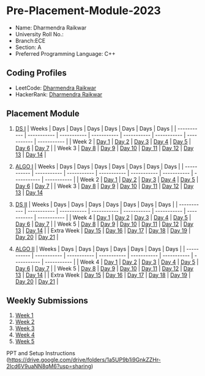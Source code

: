 # Pre-Placement-Module-2023

- Name: Dharmendra Raikwar
- University Roll No.:
- Branch:ECE
- Section: A
- Preferred Programming Language: C++

## Coding Profiles
- LeetCode: [Dharmendra Raikwar](https://leetcode.com/dharmendraraikwar/)
- HackerRank: [Dharmendra Raikwar](https://www.hackerrank.com/dharmendra99?hr_r=1)

## Placement Module
1. [DS I](https://github.com/dharmendra200/Pre-Placement-Module-2023/tree/main/DS%20I)
    | Weeks | Days | Days | Days | Days | Days | Days | Days |
    | ----------- | ----------- | ----------- | ----------- | ----------- | ----------- | ----------- | ----------- | 
    | Week 2 | [Day 1](https://github.com/dharmendra200/Pre-Placement-Module-2023/tree/main/DS%20I/Day%201) | [Day 2](https://github.com/dharmendra200/Pre-Placement-Module-2023/tree/main/DS%20I/Day%202) | [Day 3](https://github.com/dharmendra200/Pre-Placement-Module-2023/tree/main/DS%20I/Day%203) | [Day 4](https://github.com/dharmendra200/Pre-Placement-Module-2023/tree/main/DS%20I/Day%204) | [Day 5](https://github.com/dharmendra200/Pre-Placement-Module-2023/tree/main/DS%20I/Day%205) | [Day 6](https://github.com/dharmendra200/Pre-Placement-Module-2023/tree/main/DS%20I/Day%206) | [Day 7](https://github.com/dharmendra200/Pre-Placement-Module-2023/tree/main/DS%20I/Day%207) |
    | Week 3 | [Day 8](https://github.com/dharmendra200/Pre-Placement-Module-2023/tree/main/DS%20I/Day%208) | [Day 9](https://github.com/dharmendra200/Pre-Placement-Module-2023/tree/main/DS%20I/Day%209) | [Day 10](https://github.com/dharmendra200/Pre-Placement-Module-2023/tree/main/DS%20I/Day%2010) | [Day 11](https://github.com/dharmendra200/Pre-Placement-Module-2023/tree/main/DS%20I/Day%2011) | [Day 12](https://github.com/dharmendra200/Pre-Placement-Module-2023/tree/main/DS%20I/Day%2012) | [Day 13](https://github.com/dharmendra200/Pre-Placement-Module-2023/tree/main/DS%20I/Day%2013) | [Day 14](https://github.com/dharmendra200/Pre-Placement-Module-2023/tree/main/DS%20I/Day%2014) |
    
2. [ALGO I](https://github.com/dharmendra200/Pre-Placement-Module-2023/tree/main/ALGO%20I)
    | Weeks | Days | Days | Days | Days | Days | Days | Days |
    | ----------- | ----------- | ----------- | ----------- | ----------- | ----------- | ----------- | ----------- |
    | Week 2 | [Day 1](https://github.com/dharmendra200/Pre-Placement-Module-2023/tree/main/ALGO%20I/Day%201) | [Day 2](https://github.com/dharmendra200/Pre-Placement-Module-2023/tree/main/ALGO%20I/Day%202) | [Day 3](https://github.com/dharmendra200/Pre-Placement-Module-2023/tree/main/ALGO%20I/Day%203) | [Day 4](https://github.com/dharmendra200/Pre-Placement-Module-2023/tree/main/ALGO%20I/Day%204) | [Day 5](https://github.com/dharmendra200/Pre-Placement-Module-2023/tree/main/ALGO%20I/Day%205) | [Day 6](https://github.com/dharmendra200/Pre-Placement-Module-2023/tree/main/ALGO%20I/Day%206) | [Day 7](https://github.com/dharmendra200/Pre-Placement-Module-2023/tree/main/ALGO%20I/Day%207) |
    | Week 3 | [Day 8](https://github.com/dharmendra200/Pre-Placement-Module-2023/tree/main/ALGO%20I/Day%208) | [Day 9](https://github.com/dharmendra200/Pre-Placement-Module-2023/tree/main/ALGO%20I/Day%209) | [Day 10](https://github.com/dharmendra200/Pre-Placement-Module-2023/tree/main/ALGO%20I/Day%2010) | [Day 11](https://github.com/dharmendra200/Pre-Placement-Module-2023/tree/main/ALGO%20I/Day%2011) | [Day 12](https://github.com/dharmendra200/Pre-Placement-Module-2023/tree/main/ALGO%20I/Day%2012) | [Day 13](https://github.com/dharmendra200/Pre-Placement-Module-2023/tree/main/ALGO%20I/Day%2013) | [Day 14](https://github.com/dharmendra200/Pre-Placement-Module-2023/tree/main/ALGO%20I/Day%2014)  
    
3. [DS II](https://github.com/dharmendra200/Pre-Placement-Module-2023/tree/main/DS%20II)
    | Weeks | Days | Days | Days | Days | Days | Days | Days |
    | ----------- | ----------- | ----------- | ----------- | ----------- | ----------- | ----------- | ----------- |
    | Week 4 | [Day 1](https://github.com/dharmendra200/Pre-Placement-Module-2023/tree/main/DS%20II/Day%201) | [Day 2](https://github.com/dharmendra200/Pre-Placement-Module-2023/tree/main/DS%20II/Day%202) | [Day 3](https://github.com/dharmendra200/Pre-Placement-Module-2023/tree/main/DS%20II/Day%203) | [Day 4](https://github.com/dharmendra200/Pre-Placement-Module-2023/tree/main/DS%20II/Day%204) | [Day 5](https://github.com/dharmendra200/Pre-Placement-Module-2023/tree/main/DS%20II/Day%205) | [Day 6](https://github.com/dharmendra200/Pre-Placement-Module-2023/tree/main/DS%20II/Day%206) | [Day 7](https://github.com/dharmendra200/Pre-Placement-Module-2023/tree/main/DS%20II/Day%207) | 
    | Week 5 | [Day 8](https://github.com/dharmendra200/Pre-Placement-Module-2023/tree/main/DS%20II/Day%208) | [Day 9](https://github.com/dharmendra200/Pre-Placement-Module-2023/tree/main/DS%20II/Day%209) | [Day 10](https://github.com/dharmendra200/Pre-Placement-Module-2023/tree/main/DS%20II/Day%2010) | [Day 11](https://github.com/dharmendra200/Pre-Placement-Module-2023/tree/main/DS%20II/Day%2011) | [Day 12](https://github.com/dharmendra200/Pre-Placement-Module-2023/tree/main/DS%20II/Day%2012) | [Day 13](https://github.com/dharmendra200/Pre-Placement-Module-2023/tree/main/DS%20II/Day%2013) | [Day 14](https://github.com/dharmendra200/Pre-Placement-Module-2023/tree/main/DS%20II/Day%2014) |
    | Extra Week | [Day 15](https://github.com/dharmendra200/Pre-Placement-Module-2023/tree/main/DS%20II/Day%2015) | [Day 16](https://github.com/dharmendra200/Pre-Placement-Module-2023/tree/main/DS%20II/Day%2016) | [Day 17](https://github.com/dharmendra200/Pre-Placement-Module-2023/tree/main/DS%20II/Day%2017) | [Day 18](https://github.com/dharmendra200/Pre-Placement-Module-2023/tree/main/DS%20II/Day%2018) | [Day 19](https://github.com/dharmendra200/Pre-Placement-Module-2023/tree/main/DS%20II/Day%2019) | [Day 20](https://github.com/dharmendra200/Pre-Placement-Module-2023/tree/main/DS%20II/Day%2020) | [Day 21](https://github.com/dharmendra200/Pre-Placement-Module-2023/tree/main/DS%20II/Day%2021) |
    
4. [ALGO II](https://github.com/dharmendra200/Pre-Placement-Module-2023/tree/main/ALGO%20II)
    | Weeks | Days | Days | Days | Days | Days | Days | Days |
    | ----------- | ----------- | ----------- | ----------- | ----------- | ----------- | ----------- | ----------- |
    | Week 4 | [Day 1](https://github.com/dharmendra200/Pre-Placement-Module-2023/tree/main/ALGO%20II/Day%201) | [Day 2](https://github.com/dharmendra200/Pre-Placement-Module-2023/tree/main/ALGO%20II/Day%202) | [Day 3](https://github.com/dharmendra200/Pre-Placement-Module-2023/tree/main/ALGO%20II/Day%203) | [Day 4](https://github.com/dharmendra200/Pre-Placement-Module-2023/tree/main/ALGO%20II/Day%204) | [Day 5](https://github.com/dharmendra200/Pre-Placement-Module-2023/tree/main/ALGO%20II/Day%205) | [Day 6](https://github.com/dharmendra200/Pre-Placement-Module-2023/tree/main/ALGO%20II/Day%206) | [Day 7](https://github.com/dharmendra200/Pre-Placement-Module-2023/tree/main/ALGO%20II/Day%207) |
    | Week 5 | [Day 8](https://github.com/dharmendra200/Pre-Placement-Module-2023/tree/main/ALGO%20II/Day%208) | [Day 9](https://github.com/dharmendra200/Pre-Placement-Module-2023/tree/main/ALGO%20II/Day%209) | [Day 10](https://github.com/dharmendra200/Pre-Placement-Module-2023/tree/main/ALGO%20II/Day%2010) | [Day 11](https://github.com/dharmendra200/Pre-Placement-Module-2023/tree/main/ALGO%20II/Day%2011) | [Day 12](https://github.com/dharmendra200/Pre-Placement-Module-2023/tree/main/ALGO%20II/Day%2012) | [Day 13](https://github.com/dharmendra200/Pre-Placement-Module-2023/tree/main/ALGO%20II/Day%2013) | [Day 14](https://github.com/dharmendra200/Pre-Placement-Module-2023/tree/main/ALGO%20II/Day%2014) |
    | Extra Week | [Day 15](https://github.com/dharmendra200/Pre-Placement-Module-2023/tree/main/ALGO%20II/Day%2015) | [Day 16](https://github.com/dharmendra200/Pre-Placement-Module-2023/tree/main/ALGO%20II/Day%2016) | [Day 17](https://github.com/dharmendra200/Pre-Placement-Module-2023/tree/main/ALGO%20II/Day%2017) | [Day 18](https://github.com/dharmendra200/Pre-Placement-Module-2023/tree/main/ALGO%20II/Day%2018) | [Day 19](https://github.com/dharmendra200/Pre-Placement-Module-2023/tree/main/ALGO%20II/Day%2019) | [Day 20](https://github.com/dharmendra200/Pre-Placement-Module-2023/tree/main/ALGO%20II/Day%2020) | [Day 21](https://github.com/dharmendra200/Pre-Placement-Module-2023/tree/main/ALGO%20II/Day%2021) |

## Weekly Submissions
1. [Week 1](https://github.com/dharmendra200/Pre-Placement-Module-2023/tree/main/Weekly%20Submissions/Week%201)
2. [Week 2](https://github.com/dharmendra200/Pre-Placement-Module-2023/tree/main/Weekly%20Submissions/Week%202)
3. [Week 3](https://github.com/dharmendra200/Pre-Placement-Module-2023/tree/main/Weekly%20Submissions/Week%203)
4. [Week 4](https://github.com/dharmendra200/Pre-Placement-Module-2023/tree/main/Weekly%20Submissions/Week%204)
5. [Week 5](https://github.com/dharmendra200/Pre-Placement-Module-2023/tree/main/Weekly%20Submissions/Week%205)


PPT and Setup Instructions    
(https://drive.google.com/drive/folders/1a5UP9b1i9GnkZZHr-2Icd6V9uaNN8qM6?usp=sharing)
